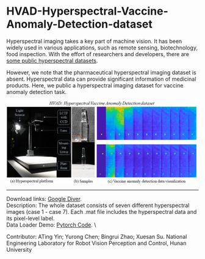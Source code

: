 # HVAD-Hyperspectral-Vaccine-Anomaly-Detection-dataset

Hyperspectral imaging takes a key part of machine vision. It has been widely used in various applications, such as remote sensing, biotechnology, food inspection.
With the effort of researchers and developers, there are [some public hyperspectral datasets](http://www.ehu.eus/ccwintco/index.php/Hyperspectral_Remote_Sensing_Scenes).

However, we note that the pharmaceutical hyperspectral imaging dataset is absent. Hyperspectral data can provide significant information of medicinal products.
Here, we public a hyperspectral imaging dataset for vaccine anomaly detection task.

![HVAD](https://github.com/YurongChen1998/HVAD-Hyperspectral-Vaccine-Anomaly-Detection-dataset/blob/main/main-fig.png)

---

Download links: [Google Diver](https://drive.google.com/drive/folders/1YFuZqc0KpYOacBSHrWwbG3I8c_PUUVSu?usp=sharing).\
Description: The whole dataset consists of seven different hyperspectral images (case 1 - case 7). Each .mat file includes the hyperspectral data and its pixel-level label.\
Data Loader Demo: [Pytorch Code](https://github.com/YurongChen1998/HVAD-Hyperspectral-Vaccine-Anomaly-Detection-dataset/blob/main/data_load.py). \

Contributor: ATing Yin; Yurong Chen; Bingrui Zhao; Xuesan Su.
National Engineering Laboratory for Robot Vision Perception and Control, Hunan University





